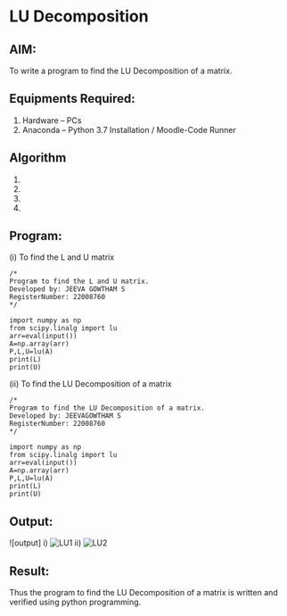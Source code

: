 # LU Decomposition 

## AIM:
To write a program to find the LU Decomposition of a matrix.

## Equipments Required:
1. Hardware – PCs
2. Anaconda – Python 3.7 Installation / Moodle-Code Runner

## Algorithm
1. 
2. 
3. 
4. 

## Program:
(i) To find the L and U matrix
```
/*
Program to find the L and U matrix.
Developed by: JEEVA GOWTHAM S
RegisterNumber: 22008760
*/

import numpy as np
from scipy.linalg import lu
arr=eval(input())
A=np.array(arr)
P,L,U=lu(A)
print(L)
print(U)

```
(ii) To find the LU Decomposition of a matrix
```
/*
Program to find the LU Decomposition of a matrix.
Developed by: JEEVAGOWTHAM S
RegisterNumber: 22008760
*/

import numpy as np
from scipy.linalg import lu
arr=eval(input())
A=np.array(arr)
P,L,U=lu(A)
print(L)
print(U)

```

## Output:
![output]
i)
![LU1](https://user-images.githubusercontent.com/118042624/214773304-ac4fe490-5301-45ab-a1dc-c2fadd12b327.png)
ii)
![LU2](https://user-images.githubusercontent.com/118042624/214773369-5cfa7b73-1102-42d4-a697-e2a110bfd95d.png)


## Result:
Thus the program to find the LU Decomposition of a matrix is written and verified using python programming.

